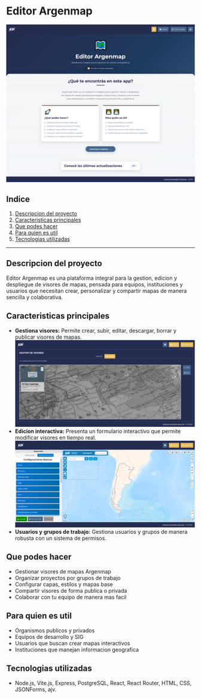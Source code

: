# **Editor Argenmap**

<img src="assets/welcome-screenshot.png" alt="Vista previa de la app" width="600">

## **Indice**

1. [Descripcion del proyecto](#descripcion-del-proyecto)
2. [Caracteristicas principales](#caracteristicas-principales)
3. [Que podes hacer](#que-podes-hacer)
4. [Para quien es util](#para-quien-es-util)
5. [Tecnologias utilizadas](#tecnologias-utilizadas)

---

## **Descripcion del proyecto**

Editor Argenmap es una plataforma integral para la gestion, edicion y despliegue de visores de mapas, pensada para equipos, instituciones y usuarios que necesitan crear, personalizar y compartir mapas de manera sencilla y colaborativa.

## **Caracteristicas principales**

- **Gestiona visores:** Permite crear, subir, editar, descargar, borrar y publicar visores de mapas.  
  <img src="assets/manager-screenshot.png" alt="Vista previa de la app" width="600">
- **Edicion interactiva:** Presenta un formulario interactivo que permite modificar visores en tiempo real.  
  <img src="assets/form-screenshot.png" alt="Vista previa de la app" width="600">
- **Usuarios y grupos de trabajo:** Gestiona usuarios y grupos de manera robusta con un sistema de permisos.

## **Que podes hacer**

- Gestionar visores de mapas Argenmap
- Organizar proyectos por grupos de trabajo
- Configurar capas, estilos y mapas base
- Compartir visores de forma publica o privada
- Colaborar con tu equipo de manera mas facil

## **Para quien es util**

- Organismos publicos y privados
- Equipos de desarrollo y SIG
- Usuarios que buscan crear mapas interactivos
- Instituciones que manejan informacion geografica

## **Tecnologias utilizadas**

- Node.js, Vite.js, Express, PostgreSQL, React, React Router, HTML, CSS, JSONForms, ajv.
